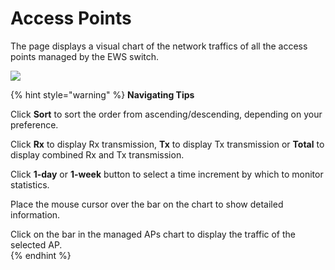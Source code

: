 # Access Points

The page displays a visual chart of the network traffics of all the access points managed by the EWS switch. 

![](https://lh4.googleusercontent.com/-btLAF-jViT0Mu3VXv2u302TzcBUtcdnkMsc-B0SvyG_Z1gHMXphoBXfO8FUnej3BdjUF4KiAR7t95L08CMmfxjlSPSF76UudfwAFQ_afRRg8SwvFDP6J5nOrB8uSQjQYf6y_uk)

{% hint style="warning" %}
**Navigating Tips**

Click **Sort** to sort the order from ascending/descending, depending on your preference.

Click **Rx** to display Rx transmission, **Tx** to display Tx transmission or **Total** to display combined Rx and Tx transmission.

Click **1-day** or **1-week** button to select a time increment by which to monitor statistics.

Place the mouse cursor over the bar on the chart to show detailed information.

Click on the bar in the managed APs chart to display the traffic of the selected AP.  
{% endhint %}

